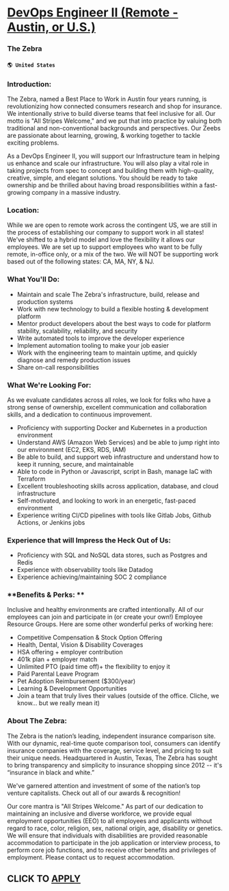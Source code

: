 # [DevOps Engineer II (Remote - Austin, or U.S.)](https://www.remotewlb.com/apply/devops-engineer-ii-remote-austin-or-u-s-62936)  
### The Zebra  
#### `🌎 United States`  

### **Introduction:**

The Zebra, named a Best Place to Work in Austin four years running, is revolutionizing how connected consumers research and shop for insurance. We intentionally strive to build diverse teams that feel inclusive for all. Our motto is "All Stripes Welcome," and we put that into practice by valuing both traditional and non-conventional backgrounds and perspectives. Our Zeebs are passionate about learning, growing, & working together to tackle exciting problems.

As a DevOps Engineer II, you will support our Infrastructure team in helping us enhance and scale our infrastructure. You will also play a vital role in taking projects from spec to concept and building them with high-quality, creative, simple, and elegant solutions. You should be ready to take ownership and be thrilled about having broad responsibilities within a fast-growing company in a massive industry.

###  **Location:**

While we are open to remote work across the contingent US, we are still in the process of establishing our company to support work in all states! We’ve shifted to a hybrid model and love the flexibility it allows our employees. We are set up to support employees who want to be fully remote, in-office only, or a mix of the two. We will NOT be supporting work based out of the following states: CA, MA, NY, & NJ.

### **What You'll Do:**

  * Maintain and scale The Zebra's infrastructure, build, release and production systems
  * Work with new technology to build a flexible hosting & development platform
  * Mentor product developers about the best ways to code for platform stability, scalability, reliability, and security
  * Write automated tools to improve the developer experience
  * Implement automation tooling to make your job easier
  * Work with the engineering team to maintain uptime, and quickly diagnose and remedy production issues
  * Share on-call responsibilities  
  

### **What We're Looking For:**

As we evaluate candidates across all roles, we look for folks who have a strong sense of ownership, excellent communication and collaboration skills, and a dedication to continuous improvement.

  * Proficiency with supporting Docker and Kubernetes in a production environment
  * Understand AWS (Amazon Web Services) and be able to jump right into our environment (EC2, EKS, RDS, IAM)
  * Be able to build, and support web infrastructure and understand how to keep it running, secure, and maintainable
  * Able to code in Python or Javascript, script in Bash, manage IaC with Terraform
  * Excellent troubleshooting skills across application, database, and cloud infrastructure
  * Self-motivated, and looking to work in an energetic, fast-paced environment
  * Experience writing CI/CD pipelines with tools like Gitlab Jobs, Github Actions, or Jenkins jobs

### **Experience that will Impress the Heck Out of Us:**

  * Proficiency with SQL and NoSQL data stores, such as Postgres and Redis
  * Experience with observability tools like Datadog
  * Experience achieving/maintaining SOC 2 compliance

### **Benefits & Perks: **

Inclusive and healthy environments are crafted intentionally. All of our employees can join and participate in (or create your own!) Employee Resource Groups. Here are some other wonderful perks of working here:

  * Competitive Compensation & Stock Option Offering
  * Health, Dental, Vision & Disability Coverages
  * HSA offering + employer contribution
  * 401k plan + employer match
  * Unlimited PTO (paid time off)+ the flexibility to enjoy it
  * Paid Parental Leave Program
  * Pet Adoption Reimbursement ($300/year)
  * Learning & Development Opportunities
  * Join a team that truly lives their values (outside of the office. Cliche, we know… but we really mean it)

### **About The Zebra:**

The Zebra is the nation’s leading, independent insurance comparison site. With our dynamic, real-time quote comparison tool, consumers can identify insurance companies with the coverage, service level, and pricing to suit their unique needs. Headquartered in Austin, Texas, The Zebra has sought to bring transparency and simplicity to insurance shopping since 2012 -- it's “insurance in black and white.”

We've garnered attention and investment of some of the nation’s top venture capitalists. Check out all of our awards & recognition!

Our core mantra is "All Stripes Welcome." As part of our dedication to maintaining an inclusive and diverse workforce, we provide equal employment opportunities (EEO) to all employees and applicants without regard to race, color, religion, sex, national origin, age, disability or genetics. We will ensure that individuals with disabilities are provided reasonable accommodation to participate in the job application or interview process, to perform core job functions, and to receive other benefits and privileges of employment. Please contact us to request accommodation.

  
## CLICK TO [APPLY](https://www.remotewlb.com/apply/devops-engineer-ii-remote-austin-or-u-s-62936)

